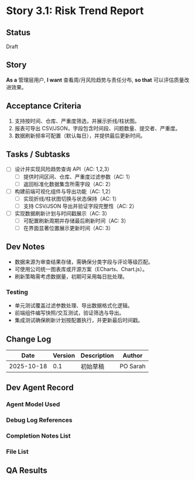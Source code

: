 # Story 3.1: Risk Trend Report

## Status
Draft

## Story
**As a** 管理层用户,
**I want** 查看周/月风险趋势与责任分布,
**so that** 可以评估质量改进效果。

## Acceptance Criteria
1. 支持按时间、仓库、严重度筛选，并展示折线/柱状图。
2. 报表可导出 CSV/JSON，字段包含时间段、问题数量、提交者、严重度。
3. 数据刷新频率可配置（默认每日），并提供最后更新时间。

## Tasks / Subtasks
- [ ] 设计并实现风险趋势查询 API（AC: 1,2,3）
  - [ ] 提供时间区间、仓库、严重度过滤参数（AC: 1）
  - [ ] 返回标准化数据集含所需字段（AC: 2）
- [ ] 构建前端可视化组件与导出功能（AC: 1,2）
  - [ ] 实现折线/柱状图切换与状态保持（AC: 1）
  - [ ] 支持 CSV/JSON 导出并验证字段完整性（AC: 2）
- [ ] 实现数据刷新计划与时间戳展示（AC: 3）
  - [ ] 可配置刷新周期并存储最后刷新时间（AC: 3）
  - [ ] 在界面显著位置展示更新时间（AC: 3）

## Dev Notes
- 数据来源为审查结果存储，需确保分类字段与评论等级匹配。
- 可使用公司统一图表库或开源方案（ECharts、Chart.js）。
- 刷新策略需考虑数据量，初期可采用每日批处理。

### Testing
- 单元测试覆盖过滤参数处理、导出数据格式化逻辑。
- 前端组件编写快照/交互测试，验证筛选与导出。
- 集成测试确保刷新计划按配置执行，并更新最后时间戳。

## Change Log
| Date | Version | Description | Author |
| --- | --- | --- | --- |
| 2025-10-18 | 0.1 | 初始草稿 | PO Sarah |

## Dev Agent Record

### Agent Model Used

### Debug Log References

### Completion Notes List

### File List

## QA Results

